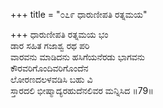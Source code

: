 +++
title = "೦೭೯ ಧಾರುಣೀಪತಿ ರತ್ನಮಯ"

+++
ಧಾರುಣೀಪತಿ ರತ್ನಮಯ ಭಂ  
ಡಾರ ಸಹಿತ ಗಜಾಶ್ವ ರಥ ಪರಿ  
ವಾರವನು ಮಾಡಿದನು ಹಸಿಗೆಯನೆರಡು ಭಾಗವನು   
ಕೌರವರಿಗೊಂದಿವರಿಗೊಂದೆನ   
ಲೋರಣದಲಳವಡಿಸಿ ಬಹು ವಿ  
ಸ್ತಾರದಲಿ ಭೀಷ್ಮಾದ್ಯರಹುದೆನಲಿವರ ಮನ್ನಿಸಿದ    ॥79॥